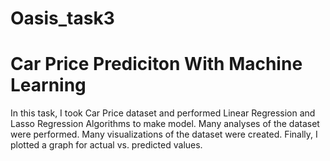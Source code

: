 # Oasis_task3
# Car Price Prediciton With Machine Learning
In this task, I took Car Price dataset and performed Linear Regression and Lasso Regression Algorithms to make model.
Many analyses of the dataset were performed.
Many visualizations of the dataset were created.
Finally, I plotted a graph for actual vs. predicted values.
